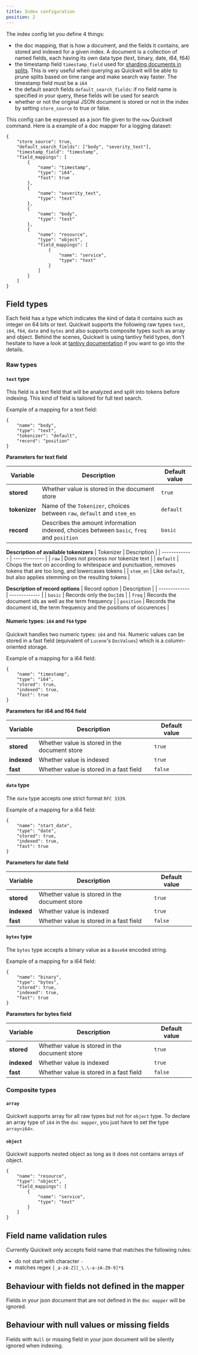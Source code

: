 ```yaml
---
title: Index configuration
position: 2
---
```


The index config let you define 4 things:
- the doc mapping, that is how a document, and the fields it contains, are stored and indexed for a given index. A document is a collection of named fields, each having its own data type (text, binary, date, i64, f64)
- the timestamp field `timestamp_field` used for [sharding documents in splits](link). This is very useful when querying as Quickwit will be able to prune splits based on time range and make search way faster. The timestamp field must be a `i64`
- the default search fields `default_search_fields`: if no field name is specified in your query, these fields will be used for search
- whether or not the original JSON document is stored or not in the index by setting `store_source` to true or false.

This config can be expressed as a json file given to the `new` Quickwit command. Here is a example of a doc mapper for a logging dataset: 

```
{
    "store_source": true,
    "default_search_fields": ["body", "severity_text"],
    "timestamp_field": "timestamp",
    "field_mappings": [
        {
            "name": "timestamp",
            "type": "i64",
            "fast": true
        },
        {
            "name": "severity_text",
            "type": "text"
        },
        {
            "name": "body",
            "type": "text"
        },
        {
            "name": "resource",
            "type": "object",
            "field_mappings": [
                {
                    "name": "service",
                    "type": "text"
                }
            ]
        }
    ]
}
```


## Field types

Each field has a type which indicates the kind of data it contains such as integer on 64 bits or text.
Quickwit supports the following raw types `text`, `i64`, `f64`, `date` and `bytes` and also supports composite types such as array and object. Behind the scenes, Quickwit is using tantivy field types, don't hesitate to have a look at [tantivy documentation](https://github.com/tantivy-search/tantivy) if you want to go into the details.


### Raw types

#### `text` type

This field is a text field that will be analyzed and split into tokens before indexing. 
This kind of field is tailored for full text search.

Example of a mapping for a text field:
```
{
    "name": "body",
    "type": "text",
    "tokenizer": "default",
    "record": "position"
}
```

**Parameters for text field**

| Variable      | Description   | Default value |
| ------------- | ------------- | ------------- |
| **stored**    | Whether value is stored in the document store | `true` |
| **tokenizer** | Name of the `Tokenizer`, choices between `raw`, `default` and `stem_en` | `default` |
| **record**    | Describes the amount information indexed, choices between `basic`, `freq` and `position` | `basic` |

**Description of available tokenizers**
| Tokenizer     | Description   |
| ------------- | ------------- |
| `raw`         | Does not process nor tokenize text  |
| `default`     | Chops the text on according to whitespace and punctuation, removes tokens that are too long, and lowercases tokens |
| `stem_en`     |  Like `default`, but also applies stemming on the resulting tokens  |

**Description of record options**
| Record option | Description   |
| ------------- | ------------- |
| `basic`       |  Records only the `DocId`s |
| `freq`        |  Records the document ids as well as the term frequency  |
| `position`    |  Records the document id, the term frequency and the positions of occurences  |


#### Numeric types: `i64` and `f64` type

Quickwit handles two numeric types: `i64` and `f64`. 
Numeric values can be stored in a fast field (equivalent of `Lucene`'s `DocValues`) which is a column-oriented storage.

Example of a mapping for a i64 field:
```
{
    "name": "timestamp",
    "type": "i64",
    "stored": true,
    "indexed": true,
    "fast": true
}
```

**Parameters for i64 and f64 field**

| Variable      | Description   | Default value |
| ------------- | ------------- | ------------- |
| **stored**    | Whether value is stored in the document store | `true` |
| **indexed**   | Whether value is indexed | `true` |
| **fast**      | Whether value is stored in a fast field | `false` |


#### `date` type

The `date` type accepts one strict format `RFC 3339`. 

Example of a mapping for a i64 field:
```
{
    "name": "start_date",
    "type": "date",
    "stored": true,
    "indexed": true,
    "fast": true
}
```

**Parameters for date field**

| Variable      | Description   | Default value |
| ------------- | ------------- | ------------- |
| **stored**    | Whether value is stored in the document store | `true` |
| **indexed**   | Whether value is indexed | `true` |
| **fast**      | Whether value is stored in a fast field | `false` |


#### `bytes` type

The `bytes` type accepts a binary value as a `Base64` encoded string.

Example of a mapping for a i64 field:
```
{
    "name": "binary",
    "type": "bytes",
    "stored": true,
    "indexed": true,
    "fast": true
}
```

**Parameters for bytes field**

| Variable      | Description   | Default value |
| ------------- | ------------- | ------------- |
| **stored**    | Whether value is stored in the document store | `true` |
| **indexed**   | Whether value is indexed | `true` |
| **fast**      | Whether value is stored in a fast field | `false` |

### Composite types

#### `array`

Quickwit supports array for all raw types but not for `object` type. 
To declare an array type of `i64` in the `doc mapper`, you just have to set the type `array<i64>`.

#### `object`

Quickwit supports nested object as long as it does not contains arrays of object.

```
{
    "name": "resource",
    "type": "object",
    "field_mappings": [
        {
            "name": "service",
            "type": "text"
        }
    ]
}
```

## Field name validation rules
Currently Quickwit only accepts field name that matches the following rules:
- do not start with character `-`
- matches regex `[_a-zA-Z][_\.\-a-zA-Z0-9]*$`


## Behaviour with fields not defined in the mapper
Fields in your json document that are not defined in the `doc mapper` will be ignored.


## Behaviour with null values or missing fields
Fields with `Null` or missing field in your json document will be silently ignored when indexing.
